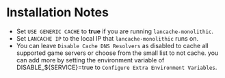 # Installation Notes

- Set `USE GENERIC CACHE` to **true** if you are running `lancache-monolithic`.
- Set `LANCACHE IP` to the local IP that `lancache-monolithic` runs on.
- You can leave `Disable Cache DNS Resolvers` as disabled to cache all supported game servers or choose from the small list to not cache. you can add more by setting the environment variable of DISABLE_${SERVICE}=true to `Configure Extra Environment Variables`.
